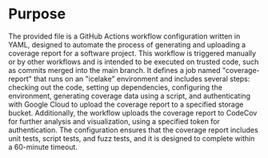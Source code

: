 # Purpose
The provided file is a GitHub Actions workflow configuration written in YAML, designed to automate the process of generating and uploading a coverage report for a software project. This workflow is triggered manually or by other workflows and is intended to be executed on trusted code, such as commits merged into the main branch. It defines a job named "coverage-report" that runs on an "icelake" environment and includes several steps: checking out the code, setting up dependencies, configuring the environment, generating coverage data using a script, and authenticating with Google Cloud to upload the coverage report to a specified storage bucket. Additionally, the workflow uploads the coverage report to CodeCov for further analysis and visualization, using a specified token for authentication. The configuration ensures that the coverage report includes unit tests, script tests, and fuzz tests, and it is designed to complete within a 60-minute timeout.

